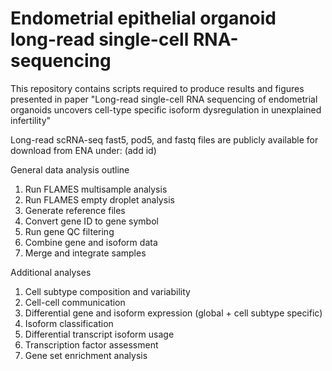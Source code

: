 # Endometrial epithelial organoid long-read single-cell RNA-sequencing
This repository contains scripts required to produce results and figures presented in paper "Long-read single-cell RNA sequencing of endometrial organoids uncovers cell-type specific isoform dysregulation in unexplained infertility"

Long-read scRNA-seq fast5, pod5, and fastq files are publicly available for download from ENA under: (add id)

General data analysis outline
1) Run FLAMES multisample analysis
2) Run FLAMES empty droplet analysis
3) Generate reference files
4) Convert gene ID to gene symbol
5) Run gene QC filtering
6) Combine gene and isoform data
7) Merge and integrate samples

Additional analyses
1) Cell subtype composition and variability
2) Cell-cell communication
3) Differential gene and isoform expression (global + cell subtype specific)
4) Isoform classification
5) Differential transcript isoform usage
6) Transcription factor assessment
7) Gene set enrichment analysis
